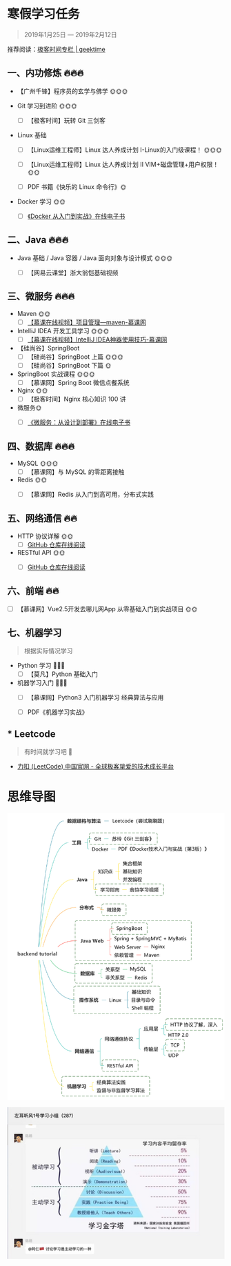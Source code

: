 # 寒假学习任务

> 2019年1月25日 — 2019年2月12日

推荐阅读：[极客时间专栏 | geektime](http://geektime.biodwhu.cn/)



## 一、内功修炼 🔥🔥🔥

- 【广州千锋】程序员的玄学与佛学 🌞🌞🌞

- Git 学习到进阶 🌞🌞🌞
  -  [ ] 【极客时间】玩转 Git 三剑客


- Linux 基础
  -  [ ] 【Linux运维工程师】Linux 达人养成计划 I-Linux的入门级课程！ 🌞🌞🌞
  -  [ ] 【Linux运维工程师】Linux 达人养成计划 II VIM+磁盘管理+用户权限！ 🌞🌞
  -  [ ] PDF 书籍《快乐的 Linux 命令行》🌞


- Docker 学习 🌞🌞
  -  [ ] [《Docker 从入门到实战》在线电子书](https://yeasy.gitbooks.io/docker_practice/content/introduction/)



## 二、Java 🔥🔥🔥

- Java 基础 / Java 容器 / Java 面向对象与设计模式 🌞🌞🌞
  -  [ ] 【网易云课堂】浙大翁恺基础视频



## 三、微服务 🔥🔥🔥

- Maven 🌞🌞
  -  [ ]  [【慕课在线视频】项目管理—maven-慕课网](https://www.imooc.com/learn/443)

- IntelliJ IDEA 开发工具学习 🌞🌞🌞
  -  [ ] [【慕课在线视频】IntelliJ IDEA神器使用技巧-慕课网](https://www.imooc.com/learn/924)

- 【硅尚谷】SpringBoot
  -  [ ] 【硅尚谷】SpringBoot 上篇 🌞🌞🌞
  -  [ ] 【硅尚谷】SpringBoot 下篇 🌞

- SpringBoot 实战课程 🌞🌞🌞
  -  [ ] 【慕课网】Spring Boot 微信点餐系统

- Nginx 🌞🌞
  -  [ ] 【极客时间】Nginx 核心知识 100 讲

- 微服务🌞
  -  [ ]  [《微服务：从设计到部署》在线电子书](https://github.com/DocsHome/microservices)



## 四、数据库 🔥🔥🔥

- MySQL 🌞🌞🌞
  -  [ ] 【慕课网】与 MySQL 的零距离接触

- Redis 🌞🌞
  -  [ ] 【慕课网】Redis 从入门到高可用，分布式实践



## 五、网络通信 🔥🔥

- HTTP 协议详解 🌞🌞
  -  [ ]  [GitHub 仓库在线阅读](https://github.com/frank-lam/fullstack-tutorial/blob/master/notes/%E8%AE%A1%E7%AE%97%E6%9C%BA%E7%BD%91%E7%BB%9C.md#%E7%AC%AC%E4%BA%8C%E9%83%A8%E5%88%86%E5%BA%94%E7%94%A8%E5%B1%82http)

- RESTful API 🌞🌞
  -  [ ] [GitHub 仓库在线阅读](https://github.com/frank-lam/fullstack-tutorial/blob/master/notes/RESTful%20API.md)



## 六、前端 🔥🔥

  -  [ ] 【慕课网】Vue2.5开发去哪儿网App 从零基础入门到实战项目 🌞🌞



## 七、机器学习

> 根据实际情况学习

- Python 学习 🐷🐷🐷
  -  [ ] 【莫凡】Python 基础入门

- 机器学习入门 🐷🐷🐷
  -  [ ] 【慕课网】Python3 入门机器学习 经典算法与应用
  -  [ ] PDF《机器学习实战》



## * Leetcode

> 有时间就学习吧 🐷

- [力扣 (LeetCode) 中国官网 - 全球极客挚爱的技术成长平台](https://leetcode-cn.com/)





# 思维导图

![backend-tutorial](assets/backend-tutorial.svg)



![1548344484125](assets/1548344484125.png)